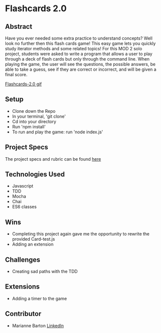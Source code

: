 # Flashcards 2.0

## Abstract
Have you ever needed some extra practice to understand concepts? Well look no further then this flash cards game! This easy game lets you quickly study iterator methods and some related topics! For this MOD 2 solo project, students were asked to write a program that allows a user to play through a deck of flash cards but only through the command line. When playing the game, the user will see the questions, the possible answers, be able to take a guess, see if they are correct or incorrect, and will be given a final score.

[Flashcards-2.0 gif]()

## Setup
- Clone down the Repo
- In your terminal, 'git clone'
- Cd into your directory
- Run 'npm install'
- To run and play the game: run 'node index.js'

## Project Specs
The project specs and rubric can be found [here](https://frontend.turing.edu/projects/flash-cards.html)

## Technologies Used
- Javascript
- TDD
- Mocha
- Chai
- ES6 classes

## Wins
- Completing this project again gave me the opportunity to rewrite the provided Card-test.js
- Adding an extension

## Challenges
- Creating sad paths with the TDD

## Extensions
- Adding a timer to the game

## Contributor
- Marianne Barton [LinkedIn](https://www.linkedin.com/in/marianne-barton-1307/)
